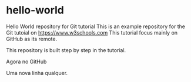 # hello-world
Hello World repository for Git tutorial
This is an example repository for the Git tutoial on https://www.w3schools.com
This tutorial focus mainly on GitHub as its remote.

This repository is built step by step in the tutorial.

Agora no GitHub

Uma nova linha qualquer.